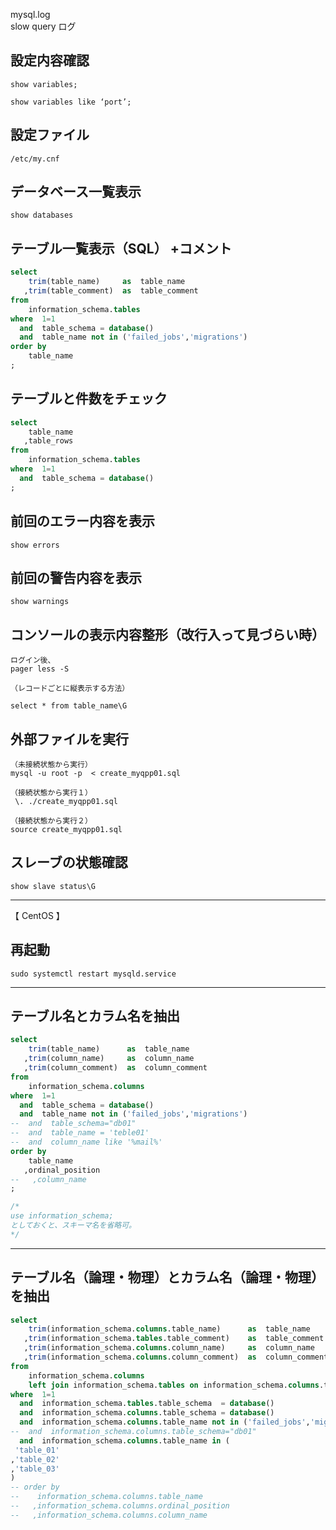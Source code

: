 mysql.log  
slow query ログ


## 設定内容確認
```
show variables;

show variables like ‘port’;
```

## 設定ファイル
```
/etc/my.cnf
```

## データベース一覧表示
```
show databases
```

## テーブル一覧表示（SQL） +コメント
```sql
select
    trim(table_name)     as  table_name
   ,trim(table_comment)  as  table_comment
from
    information_schema.tables
where  1=1
  and  table_schema = database()
  and  table_name not in ('failed_jobs','migrations')
order by
    table_name
;
```


## テーブルと件数をチェック
```sql
select
    table_name
   ,table_rows
from
    information_schema.tables
where  1=1
  and  table_schema = database()
;
```


## 前回のエラー内容を表示
```
show errors
```

## 前回の警告内容を表示
```
show warnings
```

## コンソールの表示内容整形（改行入って見づらい時）
```
ログイン後、
pager less -S

（レコードごとに縦表示する方法）

select * from table_name\G
```

## 外部ファイルを実行
```
（未接続状態から実行）
mysql -u root -p  < create_myqpp01.sql

（接続状態から実行１）
 \. ./create_myqpp01.sql

（接続状態から実行２）
source create_myqpp01.sql
```

## スレーブの状態確認
```
show slave status\G
```
__________________________________________

【 CentOS 】
## 再起動
```
sudo systemctl restart mysqld.service
```

__________________________________________
## テーブル名とカラム名を抽出
```sql
select
    trim(table_name)      as  table_name
   ,trim(column_name)     as  column_name
   ,trim(column_comment)  as  column_comment
from
    information_schema.columns
where  1=1
  and  table_schema = database()
  and  table_name not in ('failed_jobs','migrations')
--  and  table_schema="db01"
--  and  table_name = 'teble01'
--  and  column_name like '%mail%' 
order by
    table_name
   ,ordinal_position
--   ,column_name
;

/*
use information_schema;
としておくと、スキーマ名を省略可。
*/
```

__________________________________________
## テーブル名（論理・物理）とカラム名（論理・物理）を抽出
```sql
select
    trim(information_schema.columns.table_name)      as  table_name
   ,trim(information_schema.tables.table_comment)    as  table_comment
   ,trim(information_schema.columns.column_name)     as  column_name
   ,trim(information_schema.columns.column_comment)  as  column_comment
from
    information_schema.columns
    left join information_schema.tables on information_schema.columns.table_name = information_schema.tables.table_name
where  1=1
  and  information_schema.tables.table_schema  = database()
  and  information_schema.columns.table_schema = database()
  and  information_schema.columns.table_name not in ('failed_jobs','migrations')
--  and  information_schema.columns.table_schema="db01"
  and  information_schema.columns.table_name in (
 'table_01'
,'table_02'
,'table_03'
)
-- order by
--    information_schema.columns.table_name
--   ,information_schema.columns.ordinal_position
--   ,information_schema.columns.column_name
```


